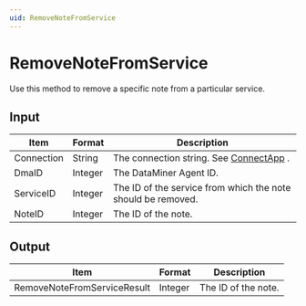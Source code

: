 ```yaml
---
uid: RemoveNoteFromService
---
```


# RemoveNoteFromService

Use this method to remove a specific note from a particular service.

## Input

| Item       | Format  | Description                                                                          |
|------------|---------|--------------------------------------------------------------------------------------|
| Connection | String  | The connection string. See [ConnectApp](xref:ConnectApp) . |
| DmaID      | Integer | The DataMiner Agent ID.                                                              |
| ServiceID  | Integer | The ID of the service from which the note should be removed.                         |
| NoteID     | Integer | The ID of the note.                                                                  |

## Output

| Item                         | Format  | Description         |
|------------------------------|---------|---------------------|
| RemoveNoteFrom­ServiceResult | Integer | The ID of the note. |

